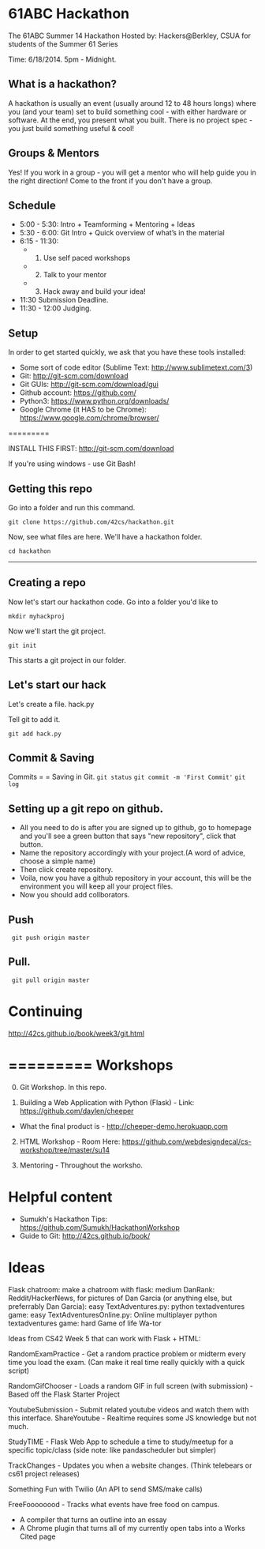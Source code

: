 61ABC Hackathon 
=========

The 61ABC Summer 14 Hackathon Hosted by: Hackers@Berkley, CSUA for students of the Summer 61 Series

Time: 6/18/2014. 5pm - Midnight. 

What is a hackathon?
------------------
A hackathon is usually an event (usually around 12 to 48 hours longs) where you (and your team) set to build something cool - with either hardware or software. At the end, you present what you built. There is no project spec - you just build something useful & cool! 

Groups & Mentors
------------------
Yes! If you work in a group - you will get a mentor who will help guide you in the right direction!
Come to the front if you don't have a group. 

Schedule 
------------------
- 5:00 - 5:30: Intro + Teamforming + Mentoring + Ideas 
- 5:30 - 6:00: Git Intro + Quick overview of what’s in the material 
- 6:15 - 11:30: 
  -  1. Use self paced workshops
  -  2. Talk to your mentor
  -  3. Hack away and build your idea! 
- 11:30 Submission Deadline. 
- 11:30 - 12:00 Judging. 

Setup  
------------------
In order to get started quickly, we ask that you have these tools installed:
- Some sort of code editor (Sublime Text: http://www.sublimetext.com/3) 
- Git: http://git-scm.com/download
- Git GUIs: http://git-scm.com/download/gui
- Github account: https://github.com/
- Python3: https://www.python.org/downloads/
- Google Chrome (it HAS to be Chrome): https://www.google.com/chrome/browser/

=========

INSTALL THIS FIRST: http://git-scm.com/download

If you're using windows - use Git Bash! 

Getting this repo
-----------------
Go into a folder and run this command. 

`git clone https://github.com/42cs/hackathon.git`

Now, see what files are here. We'll have a hackathon folder. 

`cd hackathon`

-----

Creating a repo
-------------------
Now let's start our hackathon code. 
Go into a folder you'd like to 

`mkdir myhackproj`

Now we'll start the git project. 

`git init`

This starts a git project in our folder. 

Let's start our hack
-------

Let's create a file. hack.py 

Tell git to add it. 

`git add hack.py`

Commit & Saving
--------
Commits = = Saving in Git. 
`git status`
`git commit -m 'First Commit'` 
`git log`



Setting up a git repo on github. 
---------

- All you need to do is after you are signed up to github, go to homepage and you'll see a green button that says "new repository", click that button.
- Name the repository accordingly with your project.(A word of advice, choose a simple name)
- Then click create repository.
- Voila, now you have a github repository in your account, this will be the environment you will keep all your project files.
- Now you should add collborators. 

Push
-----
` git push origin master` 

Pull. 
-----

` git pull origin master`


Continuing
===========
http://42cs.github.io/book/week3/git.html

=========
Workshops
=========

0. Git Workshop.  In this repo. 

1. Building a Web Application with Python (Flask) - Link: https://github.com/daylen/cheeper
  - What the final product is - http://cheeper-demo.herokuapp.com

2. HTML Workshop - Room Here: https://github.com/webdesigndecal/cs-workshop/tree/master/su14

3. Mentoring - Throughout the worksho. 



Helpful content
================

- Sumukh's Hackathon Tips: https://github.com/Sumukh/HackathonWorkshop
- Guide to Git: http://42cs.github.io/book/

Ideas
===========
Flask chatroom: make a chatroom with flask: medium
DanRank: Reddit/HackerNews, for pictures of Dan Garcia (or anything else, but preferrably Dan Garcia): easy
TextAdventures.py: python textadventures game: easy
TextAdventuresOnline.py: Online multiplayer python textadventures game: hard
Game of life
Wa-tor

Ideas from CS42 Week 5 that can work with Flask + HTML:
 
RandomExamPractice - Get a random practice problem or midterm every time you load the exam. (Can make it real time really quickly with a quick script) 

RandomGifChooser - Loads a random GIF in full screen (with submission) - Based off the Flask Starter Project

YoutubeSubmission - Submit related youtube videos and watch them with this interface. 
ShareYoutube - Realtime requires some JS knowledge but not much. 

StudyTIME - Flask Web App to schedule a time to study/meetup for a specific topic/class
(side note: like pandascheduler but simpler) 

TrackChanges - Updates you when a website changes. (Think telebears or cs61 project releases) 

Something Fun with Twilio (An API to send SMS/make calls) 

FreeFoooooood - Tracks what events have free food on campus. 

- A compiler that turns an outline into an essay
- A Chrome plugin that turns all of my currently open tabs into a Works Cited page
